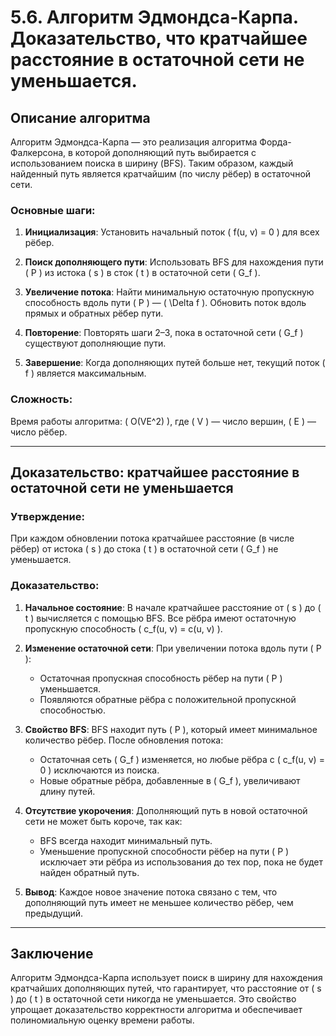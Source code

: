 # 5.6. Алгоритм Эдмондса-Карпа. Доказательство, что кратчайшее расстояние в остаточной сети не уменьшается.

## Описание алгоритма

Алгоритм Эдмондса-Карпа — это реализация алгоритма Форда-Фалкерсона, в которой дополняющий путь выбирается с использованием поиска в ширину (BFS). Таким образом, каждый найденный путь является кратчайшим (по числу рёбер) в остаточной сети.

### Основные шаги:

1. **Инициализация**:
   Установить начальный поток \( f(u, v) = 0 \) для всех рёбер.

2. **Поиск дополняющего пути**:
   Использовать BFS для нахождения пути \( P \) из истока \( s \) в сток \( t \) в остаточной сети \( G_f \).

3. **Увеличение потока**:
   Найти минимальную остаточную пропускную способность вдоль пути \( P \) — \( \Delta f \). Обновить поток вдоль прямых и обратных рёбер пути.

4. **Повторение**:
   Повторять шаги 2–3, пока в остаточной сети \( G_f \) существуют дополняющие пути.

5. **Завершение**:
   Когда дополняющих путей больше нет, текущий поток \( f \) является максимальным.

### Сложность:
Время работы алгоритма: \( O(VE^2) \), где \( V \) — число вершин, \( E \) — число рёбер.

---

## Доказательство: кратчайшее расстояние в остаточной сети не уменьшается

### Утверждение:
При каждом обновлении потока кратчайшее расстояние (в числе рёбер) от истока \( s \) до стока \( t \) в остаточной сети \( G_f \) не уменьшается.

### Доказательство:

1. **Начальное состояние**:
   В начале кратчайшее расстояние от \( s \) до \( t \) вычисляется с помощью BFS. Все рёбра имеют остаточную пропускную способность \( c_f(u, v) = c(u, v) \).

2. **Изменение остаточной сети**:
   При увеличении потока вдоль пути \( P \):
   - Остаточная пропускная способность рёбер на пути \( P \) уменьшается.
   - Появляются обратные рёбра с положительной пропускной способностью.

3. **Свойство BFS**:
   BFS находит путь \( P \), который имеет минимальное количество рёбер. После обновления потока:
   - Остаточная сеть \( G_f \) изменяется, но любые рёбра с \( c_f(u, v) = 0 \) исключаются из поиска.
   - Новые обратные рёбра, добавленные в \( G_f \), увеличивают длину путей.

4. **Отсутствие укорочения**:
   Дополняющий путь в новой остаточной сети не может быть короче, так как:
   - BFS всегда находит минимальный путь.
   - Уменьшение пропускной способности рёбер на пути \( P \) исключает эти рёбра из использования до тех пор, пока не будет найден обратный путь.

5. **Вывод**:
   Каждое новое значение потока связано с тем, что дополняющий путь имеет не меньшее количество рёбер, чем предыдущий.

---

## Заключение

Алгоритм Эдмондса-Карпа использует поиск в ширину для нахождения кратчайших дополняющих путей, что гарантирует, что расстояние от \( s \) до \( t \) в остаточной сети никогда не уменьшается. Это свойство упрощает доказательство корректности алгоритма и обеспечивает полиномиальную оценку времени работы.
